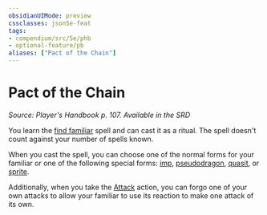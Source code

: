 ```yaml
---
obsidianUIMode: preview
cssclasses: json5e-feat
tags:
- compendium/src/5e/phb
- optional-feature/pb
aliases: ["Pact of the Chain"]
---
```

# Pact of the Chain
*Source: Player's Handbook p. 107. Available in the <span title='Systems Reference Document (5.1)'>SRD</span>*  

You learn the [find familiar](Mechanics/spells/find-familiar.md) spell and can cast it as a ritual. The spell doesn't count against your number of spells known.

When you cast the spell, you can choose one of the normal forms for your familiar or one of the following special forms: [imp](Mechanics/bestiary/fiend/imp.md), [pseudodragon](Mechanics/bestiary/dragon/pseudodragon.md), [quasit](Mechanics/bestiary/fiend/quasit.md), or [sprite](Mechanics/bestiary/fey/sprite.md).

Additionally, when you take the [Attack](Mechanics/Rules/actions.md#Attack) action, you can forgo one of your own attacks to allow your familiar to use its reaction to make one attack of its own.